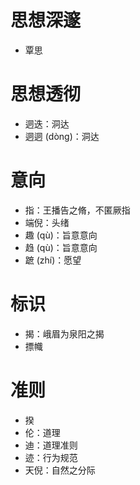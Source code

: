 # 思想深邃
* 覃思
# 思想透彻
* 迵迭：洞达
* 迵迵 (dòng)：洞达
# 意向
* 指：王播告之脩，不匿厥指
* 端倪：头绪
* 趣 (qù)：旨意意向
* 趋 (qù)：旨意意向
* 蹠 (zhí)：愿望
# 标识
* 揭：峨眉为泉阳之揭
* 摽幟
# 准则
* 揆
* 伦：道理
* 迪：道理准则
* 迹：行为规范
* 天倪：自然之分际
